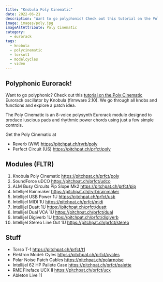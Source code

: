 ```yaml
---
title: "Knobula Poly Cinematic"
date: 2022-06-21
description: "Want to go polyphonic? Check out this tutorial on the Poly Cinematic Eurorack oscillator by Knobula (firmware 2.10). We go through all knobs and functions and explore a patch idea."
image: images/poly.jpg
imageAltAttribute: Poly Cinematic
category: 
  - eurorack
tags:
  - knobula
  - polycinematic
  - torsot1
  - modelcycles
  - video
---
```


## Polyphonic Eurorack!

Want to go polyphonic? Check out this [tutorial on the Poly Cinematic](https://youtu.be/-yj_nvt0ErI "Poly Cinematic on YouTube") Eurorack oscillator by Knobula (firmware 2.10). We go through all knobs and functions and explore a patch idea.

The Poly Cinematic is an 8-voice polysynth Eurorack module designed to produce luscious pads and rhythmic power chords using just a few simple controls.

Get the Poly Cinematic at
* Reverb (WW)
   https://pitchpat.ch/rvrb/poly
* Perfect Circuit (US)
   https://pitchpat.ch/prfct/poly


## Modules (FLTR) 

1. Knobula Poly Cinematic
    https://pitchpat.ch/prfct/poly
2. SoundForce uDCO
    https://pitchpat.ch/prfct/udco
3. ALM Busy Circuits Pip Slope Mk2
    https://pitchpat.ch/prfct/pip
4. Intellijel Rainmaker
    https://pitchpat.ch/rvrb/rainmaker
5. Intellijel USB Power 1U
    https://pitchpat.ch/prfct/usb
6. Intellijel MIDI 1U
    https://pitchpat.ch/prfct/midi
7. Intellijel Duatt 1U
    https://pitchpat.ch/prfct/duatt
8. Intellijel Dual VCA 1U
    https://pitchpat.ch/prfct/dual
9. Intellijel Digiverb 1U
    https://pitchpat.ch/prfct/digiverb
10. Intellijel Stereo Line Out 1U
      https://pitchpat.ch/prfct/stereo

## Stuff

* Torso T-1
   https://pitchpat.ch/prfct/t1
* Elektron Model: Cyles
   https://pitchpat.ch/prfct/cycles
* Polar Noise Patch Cables
   https://pitchpat.ch/polarnoise
* Intellijel 62 HP Pallete Case
   https://pitchpat.ch/prfct/palette
* RME Fireface UCX II
   https://pitchpat.ch/prfct/ucx
* Ableton Live 11